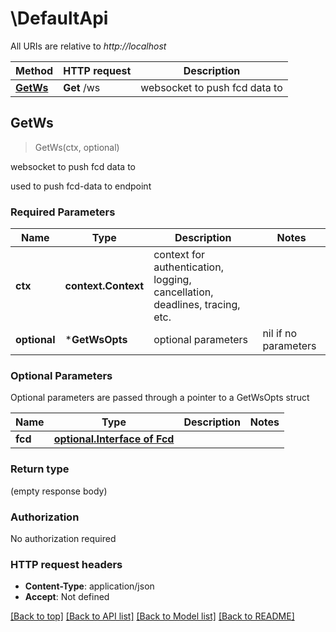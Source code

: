 # \DefaultApi

All URIs are relative to *http://localhost*

Method | HTTP request | Description
------------- | ------------- | -------------
[**GetWs**](DefaultApi.md#GetWs) | **Get** /ws | websocket to push fcd data to



## GetWs

> GetWs(ctx, optional)

websocket to push fcd data to

used to push fcd-data to endpoint

### Required Parameters


Name | Type | Description  | Notes
------------- | ------------- | ------------- | -------------
**ctx** | **context.Context** | context for authentication, logging, cancellation, deadlines, tracing, etc.
 **optional** | ***GetWsOpts** | optional parameters | nil if no parameters

### Optional Parameters

Optional parameters are passed through a pointer to a GetWsOpts struct


Name | Type | Description  | Notes
------------- | ------------- | ------------- | -------------
 **fcd** | [**optional.Interface of Fcd**](Fcd.md)|  | 

### Return type

 (empty response body)

### Authorization

No authorization required

### HTTP request headers

- **Content-Type**: application/json
- **Accept**: Not defined

[[Back to top]](#) [[Back to API list]](../README.md#documentation-for-api-endpoints)
[[Back to Model list]](../README.md#documentation-for-models)
[[Back to README]](../README.md)

